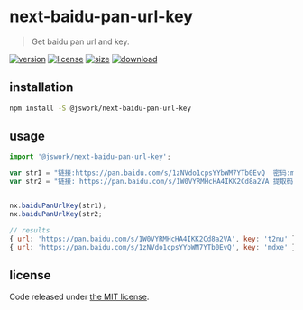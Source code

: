 # next-baidu-pan-url-key
> Get baidu pan url and key.

[![version][version-image]][version-url]
[![license][license-image]][license-url]
[![size][size-image]][size-url]
[![download][download-image]][download-url]

## installation
```bash
npm install -S @jswork/next-baidu-pan-url-key
```

## usage
```js
import '@jswork/next-baidu-pan-url-key';

var str1 = "链接:https://pan.baidu.com/s/1zNVdo1cpsYYbWM7YTb0EvQ  密码:mdxe";
var str2 = "链接: https://pan.baidu.com/s/1W0VYRMHcHA4IKK2Cd8a2VA 提取码: t2nu";


nx.baiduPanUrlKey(str1);
nx.baiduPanUrlKey(str2;

// results
{ url: 'https://pan.baidu.com/s/1W0VYRMHcHA4IKK2Cd8a2VA', key: 't2nu' }
{ url: 'https://pan.baidu.com/s/1zNVdo1cpsYYbWM7YTb0EvQ', key: 'mdxe' }

```

## license
Code released under [the MIT license](https://github.com/afeiship/next-baidu-pan-url-key/blob/master/LICENSE.txt).

[version-image]: https://img.shields.io/npm/v/@jswork/next-baidu-pan-url-key
[version-url]: https://npmjs.org/package/@jswork/next-baidu-pan-url-key

[license-image]: https://img.shields.io/npm/l/@jswork/next-baidu-pan-url-key
[license-url]: https://github.com/afeiship/next-baidu-pan-url-key/blob/master/LICENSE.txt

[size-image]: https://img.shields.io/bundlephobia/minzip/@jswork/next-baidu-pan-url-key
[size-url]: https://github.com/afeiship/next-baidu-pan-url-key/blob/master/dist/next-baidu-pan-url-key.min.js

[download-image]: https://img.shields.io/npm/dm/@jswork/next-baidu-pan-url-key
[download-url]: https://www.npmjs.com/package/@jswork/next-baidu-pan-url-key

